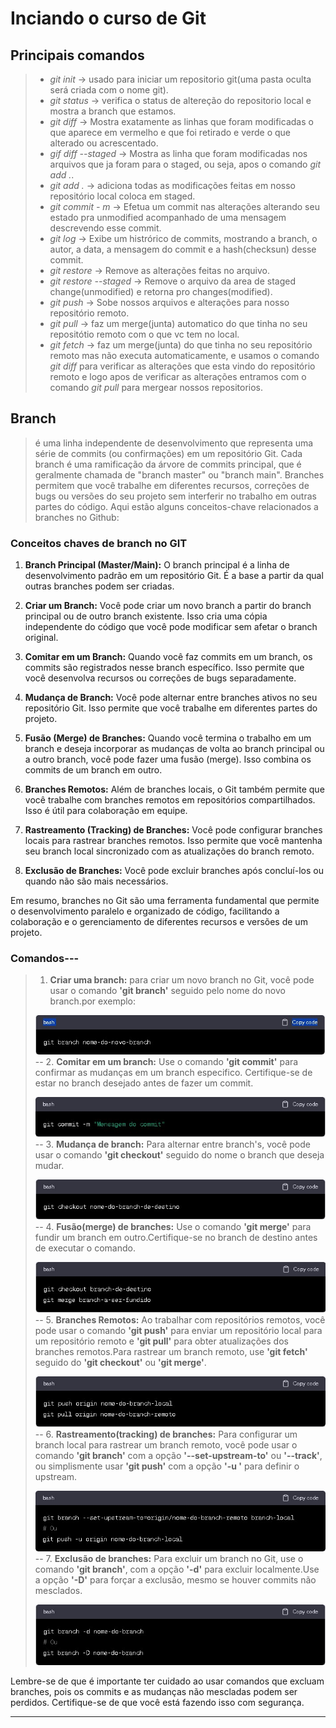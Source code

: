 # Inciando o curso de Git

## Principais comandos
> - *git init*       -> usado para iniciar um repositorio git(uma pasta oculta será criada com o nome git).<br>
> - *git status*     -> verifica o status de altereção do repositorio local e mostra a branch que estamos.<br>
> - *git diff*       -> Mostra exatamente as linhas que foram modificadas o que aparece em vermelho e que foi retirado e verde o que alterado ou acrescentado.<br>
> - *gif diff --staged* -> Mostra as linha que foram modificadas nos arquivos que ja foram para o staged, ou seja, apos o comando *git add .*.<br>
> - *git add .*      -> adiciona todas as modificações feitas em nosso repositório local coloca em staged.<br>
> - *git commit - m* -> Efetua um commit nas alterações alterando seu estado pra unmodified acompanhado de uma mensagem descrevendo esse commit.<br>
> - *git log* -> Exibe um histrórico de commits, mostrando a branch, o autor, a data, a mensagem do commit e a hash(checksun) desse commit.<br>
> - *git restore* -> Remove as alterações feitas no arquivo.<br>
> - *git restore --staged* -> Remove o arquivo da area de staged change(unmodified) e retorna pro changes(modified).<br>
> - *git push* -> Sobe nossos arquivos e alterações para nosso repositório remoto.<br>
> - *git pull* -> faz um merge(junta) automatico do que tinha no seu repositótio remoto com o que vc tem no local.<br>
> - *git fetch* -> faz um merge(junta) do que tinha no seu repositório remoto mas não executa automaticamente, e usamos o comando *git diff* para verificar as alterações que esta vindo do repositório remoto e logo apos de verificar as alterações entramos com o comando *git pull* para mergear nossos  repositorios.

## Branch
>é uma linha independente de desenvolvimento que representa uma série de commits (ou confirmações) em um repositório Git. 
>Cada branch é uma ramificação da árvore de commits principal, que é geralmente chamada de "branch master" ou "branch main".
>Branches permitem que você trabalhe em diferentes recursos, correções de bugs ou versões do seu projeto sem interferir no trabalho em outras partes do código.
>Aqui estão alguns conceitos-chave relacionados a branches no Github:

### Conceitos chaves de branch no GIT

1. **Branch Principal (Master/Main):** O branch principal é a linha de desenvolvimento padrão em um repositório Git. É a base a partir da qual outras branches podem ser criadas.

2. **Criar um Branch:** Você pode criar um novo branch a partir do branch principal ou de outro branch existente. Isso cria uma cópia independente do código que você pode modificar sem afetar o branch original.

3. **Comitar em um Branch:** Quando você faz commits em um branch, os commits são registrados nesse branch específico. Isso permite que você desenvolva recursos ou correções de bugs separadamente.

4. **Mudança de Branch:** Você pode alternar entre branches ativos no seu repositório Git. Isso permite que você trabalhe em diferentes partes do projeto.


5. **Fusão (Merge) de Branches:** Quando você termina o trabalho em um branch e deseja incorporar as mudanças de volta ao branch principal ou a outro branch, você pode fazer uma fusão (merge). Isso combina os commits de um branch em outro.

6. **Branches Remotos:** Além de branches locais, o Git também permite que você trabalhe com branches remotos em repositórios compartilhados. Isso é útil para colaboração em equipe.

7. **Rastreamento (Tracking) de Branches:** Você pode configurar branches locais para rastrear branches remotos. Isso permite que você mantenha seu branch local sincronizado com as atualizações do branch remoto.

8. **Exclusão de Branches:** Você pode excluir branches após concluí-los ou quando não são mais necessários.

Em resumo, branches no Git são uma ferramenta fundamental que permite o desenvolvimento paralelo e organizado de código, facilitando a colaboração e o gerenciamento de diferentes recursos e versões de um projeto.

### Comandos---

> 1. **Criar uma branch:** para criar um novo branch no Git, você pode usar o comando **'git branch'** seguido pelo nome do novo branch.por exemplo:
>
> ![comando criar branch](/imgs/criarBranch.jpeg)
--
> 2. **Comitar em um branch:** Use o comando **'git commit'** para confirmar as mudanças em um branch especifico. Certifique-se de estar no branch desejado antes de fazer um commit.
>
> ![Commit na branch](/imgs/comitarBranch.jpg)
--
> 3. **Mudança de branch:** Para alternar entre branch's, você pode usar o comando **'git checkout'** seguido do nome o branch que deseja mudar.
>
> ![Mudança de branch](/imgs/alternarBranch.jpg)
--
> 4. **Fusão(merge) de branches:** Use o comando **'git merge'** para fundir um branch em outro.Certifique-se no branch de destino antes de executar o comando.
>
> ![Merge de branch's](/imgs/mergeBrach.jpg)
--
> 5. **Branches Remotos:** Ao trabalhar com repositórios remotos, você pode usar o comando **'git push'** para enviar um repositório local para um repositório remoto e **'git pull'** para obter atualizações dos branches remotos.Para rastrear um branch remoto, use **'git fetch'** seguido do **'git checkout'** ou **'git merge'**.
>
> ![branches remotos](/imgs/branchRemoto.jpg)
--
> 6. **Rastreamento(tracking) de branches:** Para configurar um branch local para rastrear um branch remoto, você pode usar o comando **'git branch'** com a opção **'--set-upstream-to'** ou **'--track'**, ou simplismente usar **'git push'** com a opção **'-u  '** para definir o upstream.
>
> ![Rastreamento(tracking) de branches](/imgs/trackingBranch.jpg)
--
> 7. **Exclusão de branches:** Para excluir um branch no Git, use o comando **'git branch'**, com a opção **'-d'** para excluir localmente.Use a opção **'-D'** para forçar a exclusão, mesmo se houver commits não mesclados.
>
> ![Exclusão de branches](/imgs/exclusaoBranch.jpg)

Lembre-se de que é importante ter cuidado ao usar comandos que excluam branches, pois os commits e as mudanças não mescladas podem ser perdidos. Certifique-se de que você está fazendo isso com segurança.

---  